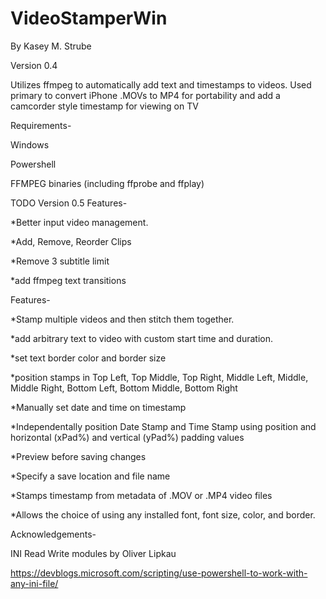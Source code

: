 # VideoStamperWin
By Kasey M. Strube

Version 0.4


Utilizes ffmpeg to automatically add text and timestamps to videos.
Used primary to convert iPhone .MOVs to MP4 for portability and add a
camcorder style timestamp for viewing on TV


Requirements-

Windows

Powershell

FFMPEG binaries (including ffprobe and ffplay)


TODO Version 0.5 Features-

*Better input video management.

*Add, Remove, Reorder Clips

*Remove 3 subtitle limit

*add ffmpeg text transitions

Features-

*Stamp multiple videos and then stitch them together.

*add arbitrary text to video with custom start time and duration.

*set text border color and border size

*position stamps in Top Left, Top Middle, Top Right, Middle Left, 
Middle, Middle Right, Bottom Left, Bottom Middle, Bottom Right

*Manually set date and time on timestamp

*Independentally position Date Stamp and Time Stamp using position and horizontal (xPad%)
and vertical (yPad%) padding values

*Preview before saving changes

*Specify a save location and file name

*Stamps timestamp from metadata of .MOV or .MP4 video files

*Allows the choice of using any installed font, font size, color, and border.


Acknowledgements-

INI Read Write modules by Oliver Lipkau 

https://devblogs.microsoft.com/scripting/use-powershell-to-work-with-any-ini-file/
